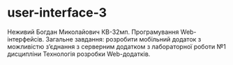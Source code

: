 # user-interface-3

Неживий Богдан Миколайович КВ-32мп.
Програмування Web-інтерфейсів.
Загальне завдання: розробити мобільний додаток з можливістю з’єднання з серверним додатком з лабораторної роботи №1 дисципліни Технологія розробки Web-додатків.
